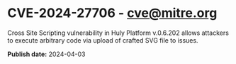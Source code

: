# CVE-2024-27706 - cve@mitre.org

Cross Site Scripting vulnerability in Huly Platform v.0.6.202 allows attackers to execute arbitrary code via upload of crafted SVG file to issues.

**Publish date:** 2024-04-03
